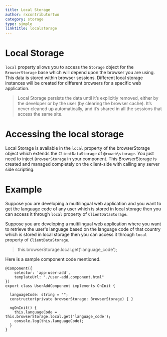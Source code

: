 ```yaml
---
title: Local Storage
author: rxcontributortwo
category: storage
type: simple
linktitle: localstorage
---
```


# Local Storage

`local` property allows you to access the `Storage` object for the `BrowserStorage` base which will depend upon the browser you are using. This data is stored within browser sessions. Different local storage instances will be created for different browsers for a specific web application.

> Local Storage persists the data until it’s explicitly removed, either by the developer or by the user (by clearing the browser cache). It’s never cleaned up automatically, and it’s shared in all the sessions that access the same site.

# Accessing the local storage

Local Storage is available in the `local` property of  the browserStorage object which extends the `ClientDataStorage` of  `@rxweb\storage`. You just need to inject `BrowserStorage`  in your component. This BrowserStorage is created and managed completely on the client-side with calling any server side scripting. 



# Example

Suppose you are developing a multilingual web application and you want to get the language code of any user which is stored in local storage then you can access it through `local` property of `ClientDataStorage`. 

Suppose you are developing a multilingual web application where you want to retrieve the user's language based on the language code of that country which is stored in local storage then you can access it through `local` property of `ClientDataStorage`.

> this.browserStorage.local.get('language_code');

Here is a sample component code mentioned.

```
@Component({
    selector: 'app-user-add',
    templateUrl: "./user-add.component.html"
})
export class UserAddComponent implements OnInit {

  languageCode: string = "";
  constructor(private browserStorage: BrowserStorage) { }

  ngOnInit() {
    this.languageCode = this.browserStorage.local.get('language_code');
    console.log(this.languageCode);
  }
}
```
